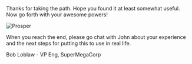 
Thanks for taking the path.  Hope you found it at least somewhat useful.  Now go forth with your awesome powers!

![Prosper](http://media4.giphy.com/media/IL4iTvQH0MjS/200.gif)

When you reach the end, please go chat with John about your experience and the next steps for putting this to use in real life.

Bob Loblaw - VP Eng, SuperMegaCorp
